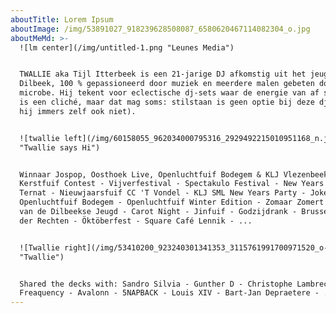 ```yaml
---
aboutTitle: Lorem Ipsum
aboutImage: /img/53891027_918239628508087_6580620467114082304_o.jpg
aboutMeMd: >-
  ![lm center](/img/untitled-1.png "Leunes Media")


  TWALLIE aka Tijl Itterbeek is een 21-jarige DJ afkomstig uit het jeugdige
  Dilbeek, 100 % gepassioneerd door muziek en meerdere malen gebeten door de DJ
  microbe. Hij tekent voor eclectische dj-sets waar de energie van af spat. Het
  is een cliché, maar dat mag soms: stilstaan is geen optie bij deze dj (doet
  hij immers zelf ook niet).


  ![twallie left](/img/60158055_962034000795316_2929492215010951168_n.jpg
  "Twallie says Hi")


  Winnaar Jospop, Oosthoek Live, Openluchtfuif Bodegem & KLJ Vlezenbeek
  Kerstfuif Contest - Vijverfestival - Spectakulo Festival - New Years Party
  Ternat - Nieuwjaarsfuif CC 'T Vondel - KLJ SML New Years Party - Joke Day -
  Openluchtfuif Bodegem - Openluchtfuif Winter Edition - Zomaar Zomert - Nacht
  van de Dilbeekse Jeugd - Carot Night - Jinfuif - Godzijdrank - Brussels Bal
  der Rechten - Öktöberfest - Square Café Lennik - ...


  ![Twallie right](/img/53410200_923240301341353_3115761991700971520_o-1-.jpg
  "Twallie")


  Shared the decks with: Sandro Silvia - Gunther D - Christophe Lambrecht -
  Freaquency - Avalonn - 5NAPBACK - Louis XIV - Bart-Jan Depraetere - ...
---
```


